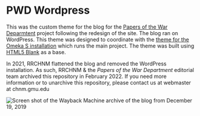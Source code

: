 # PWD Wordpress

This was the custom theme for the blog for the [Papers of the War Deparmtent](https://wardepartmentpapers.org/s/home/page/home) project following the redesign of the site. The blog ran on WordPress. This theme was designed to coordinate with the [theme for the Omeka S installation](https://github.com/chnm/pwd-omeka-s) which runs the main project. The theme was built using [HTML5 Blank](http://html5blank.com) as a base.

In 2021, RRCHNM flattened the blog and removed the WordPress installation. As such, RRCHNM & the *Papers of the War Department* editorial team archived this repository in February 2022. If you need more information or to unarchive this repository, please contact us at webmaster at chnm.gmu.edu

![Screen shot of the Wayback Machine archive of the blog from December 19, 2019](https://user-images.githubusercontent.com/2314070/155015979-04b76c29-5853-4b85-affb-f78cd82675f0.png)

